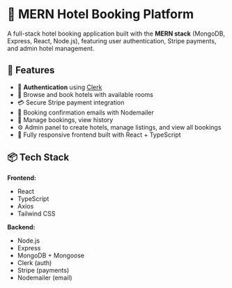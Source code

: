 # 🏨 MERN Hotel Booking Platform

A full-stack hotel booking application built with the **MERN stack** (MongoDB, Express, React, Node.js), featuring user authentication, Stripe payments, and admin hotel management.

## 🚀 Features

- 🔐 **Authentication** using [Clerk](https://clerk.dev)
- 🏨 Browse and book hotels with available rooms
- 💳 Secure Stripe payment integration
- 📩 Booking confirmation emails with Nodemailer
- 📅 Manage bookings, view history
- ⚙️ Admin panel to create hotels, manage listings, and view all bookings
- 📱 Fully responsive frontend built with React + TypeScript


## 📦 Tech Stack

**Frontend:**
- React
- TypeScript
- Axios
- Tailwind CSS

**Backend:**
- Node.js
- Express
- MongoDB + Mongoose
- Clerk (auth)
- Stripe (payments)
- Nodemailer (email)

